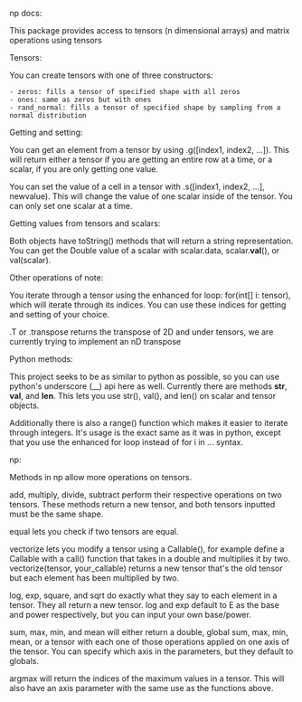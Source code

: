 np docs:

This package provides access to tensors (n dimensional arrays) and matrix operations using tensors

Tensors:

You can create tensors with one of three constructors:

    - zeros: fills a tensor of specified shape with all zeros
    - ones: same as zeros but with ones
    - rand_normal: fills a tensor of specified shape by sampling from a normal distribution

Getting and setting:

You can get an element from a tensor by using .g([index1, index2, ...]). This will return either a tensor
if you are getting an entire row at a time, or a scalar, if you are only getting one value.

You can set the value of a cell in a tensor with .s([index1, index2, ...], newvalue). This will change
the value of one scalar inside of the tensor. You can only set one scalar at a time.

Getting values from tensors and scalars:

Both objects have toString() methods that will return a string representation. You can get the Double value of a
scalar with scalar.data, scalar.__val__(), or val(scalar).

Other operations of note:

You iterate through a tensor using the enhanced for loop: for(int[] i: tensor), which will iterate through its indices.
You can use these indices for getting and setting of your choice.

.T or .transpose returns the transpose of 2D and under tensors, we are currently trying to implement an nD transpose


Python methods:

This project seeks to be as similar to python as possible, so you can use python's underscore (__) api here as well.
Currently there are methods __str__, __val__, and __len__. This lets you use str(), val(), and len() on scalar
and tensor objects.

Additionally there is also a range() function which makes it easier to iterate through integers. It's usage is the
exact same as it was in python, except that you use the enhanced for loop instead of for i in ... syntax.

np:

Methods in np allow more operations on tensors.

add, multiply, divide, subtract perform their respective operations on two tensors. These methods return a new tensor,
and both tensors inputted must be the same shape.

equal lets you check if two tensors are equal.

vectorize lets you modify a tensor using a Callable(), for example define a Callable with a call() function that takes
in a double and multiplies it by two. vectorize(tensor, your_callable) returns a new tensor that's the old tensor but
each element has been multiplied by two.

log, exp, square, and sqrt do exactly what they say to each element in a tensor. They all return a new tensor. log and exp
default to E as the base and power respectively, but you can input your own base/power.

sum, max, min, and mean will either return a double, global sum, max, min, mean, or a tensor with each one of those operations
applied on one axis of the tensor. You can specify which axis in the parameters, but they default to globals.

argmax will return the indices of the maximum values in a tensor. This will also have an axis parameter with the same
use as the functions above.